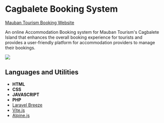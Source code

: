 # Cagbalete Booking System

[Mauban Tourism Booking Website](https://www.maubantourism.com)

An online Accommodation Booking system for Mauban Tourism's Cagbalete Island that enhances the overall booking experience for tourists and provides a user-friendly platform for accommodation providers to manage their bookings.

<img src="https://github.com/raxxcarandang/Cagbalete-Booking-System/blob/main/preview/preview.gif" />

## Languages and Utilities
- **HTML**
- **CSS**
- **JAVASCRIPT**
- **PHP**
- [Laravel Breeze](https://laravel.com/)
- [Vite.js](https://vite.dev/)
- [Alpine.js](https://alpinejs.dev/)
